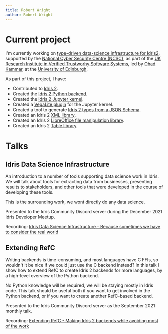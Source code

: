 ```yaml
---
title: Robert Wright
author: Robert Wright
---
```


# Current project

I'm currently working on [type-driven data-science infrastructure for Idris2](https://vetss.org.uk/type-driven-data-science-infrastructure-for-idris2/), supported by the [National Cyber Security Centre (NCSC)](https://www.ncsc.gov.uk/), as part of the [UK Research Institute in Verified Trustworhy Software Systems](https://vetss.org.uk/), led by [Ohad Kammar](https://www.denotational.co.uk/), at the [University of Edinburgh](https://www.ed.ac.uk/).

As part of this project, I have:

- Contributed to [Idris 2](https://github.com/idris-lang/Idris2).
- Created the [Idris 2 Python backend](https://github.com/madman-bob/idris2-python).
- Created the [Idris 2 Jupyter kernel](https://github.com/madman-bob/idris2-jupyter).
- Created a [VegaLite plugin](https://github.com/madman-bob/idris2-jupyter-vega) for the Jupyter kernel.
- Created a tool to generate [Idris 2 types from a JSON Schema](https://github.com/madman-bob/idris2-json-schema).
- Created an Idris 2 [XML library](https://github.com/madman-bob/idris2-xml).
- Created an Idris 2 [LibreOffice file manipulation library](https://github.com/madman-bob/idris2-odf).
- Created an Idris 2 [Table library](https://github.com/madman-bob/idris2-table).

# Talks

## Idris Data Science Infrastructure

An introduction to a number of tools supporting data science work in Idris. We will talk about tools for extracting data from businesses, presenting results to stakeholders, and other tools that were developed in the course of developing these tools.

This is the surrounding work, we wont directly do any data science.

Presented to the Idris Community Discord server during the December 2021 Idris Developer Meetup.

Recording: [Idris Data Science Infrastructure - Because sometimes we have to consider the real world](https://www.youtube.com/watch?v=4jDlYJf9_34)

## Extending RefC

Writing backends is time-consuming, and most languages have C FFIs, so wouldn't it be nice if we could just use the C backend instead? In this talk I show how to extend RefC to create Idris 2 backends for more languages, by a high-level overview of the Python backend.

No Python knowledge will be required, we will be staying mostly in Idris code. This talk should be useful both if you want to get involved in the Python backend, or if you want to create another RefC-based backend.

Presented to the Idris Community Discord server as the September 2021 monthly talk.

Recording: [Extending RefC - Making Idris 2 backends while avoiding most of the work](https://www.youtube.com/watch?v=i-_U6US3bBk)
